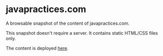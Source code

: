 # javapractices.com

A browsable snapshot of the content of javapractices.com.

This snapshot doesn't require a server.
It contains static HTML/CSS files only.

The content is deployed <a href='https://johanley.github.io/java-practices-snapshot/'>here</a>. 